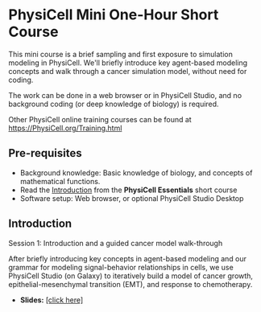 # PhysiCell Mini One-Hour Short Course 
This mini course is a brief sampling and first exposure to simulation modeling in PhysiCell. We'll briefly introduce key agent-based modeling concepts and walk through a cancer simulation model, without need for coding. 

The work can be done in a web browser or in PhysiCell Studio, and no background coding (or deep knowledge of biology) is required.

Other PhysiCell online training courses can be found at https://PhysiCell.org/Training.html 

## Pre-requisites 
* Background knowledge: Basic knowledge of biology, and concepts of mathematical functions.
* Read the [Introduction](https://github.com/physicell-training/essentials/blob/main/README.md#introduction) from the **PhysiCell Essentials** short course
* Software setup: Web browser, or optional PhysiCell Studio Desktop

## Introduction 
Session 1: Introduction and a guided cancer model walk-through 

After briefly introducing key concepts in agent-based modeling and our grammar for modeling signal-behavior relationships in cells, we use PhysiCell Studio (on Galaxy) to iteratively build a model of cancer growth, epithelial-mesenchymal transition (EMT), and response to chemotherapy. 

* **Slides:** [[click here]](https://github.com/physicell-training/mini-one-hour/blob/main/slides/PhysiCell_mini_1hour_course_(v2025.10.18).pdf)
